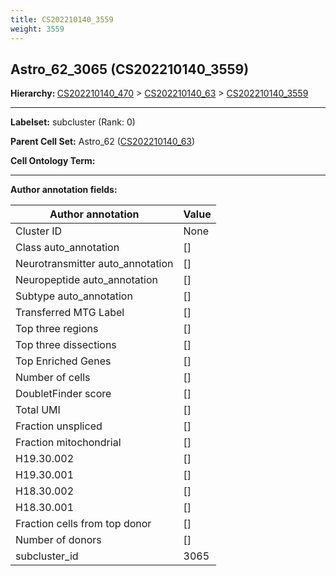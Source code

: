 ```yaml
---
title: CS202210140_3559
weight: 3559
---
```

## Astro_62_3065 (CS202210140_3559)
<b>Hierarchy: </b>
[CS202210140_470](../CS202210140_470) >
[CS202210140_63](../CS202210140_63) >
[CS202210140_3559](../CS202210140_3559)

---


**Labelset:** subcluster (Rank: 0)

**Parent Cell Set:** Astro_62 ([CS202210140_63](../CS202210140_63))



**Cell Ontology Term:** 

[MARKER GENES.]: #


---

[TRANSFERRED ANNOTATIONS.]: #


[AUTHOR ANNOTATION FIELDS.]: #


**Author annotation fields:**

| Author annotation | Value |
|-------------------|-------|
|Cluster ID|None|
|Class auto_annotation|[]|
|Neurotransmitter auto_annotation|[]|
|Neuropeptide auto_annotation|[]|
|Subtype auto_annotation|[]|
|Transferred MTG Label|[]|
|Top three regions|[]|
|Top three dissections|[]|
|Top Enriched Genes|[]|
|Number of cells|[]|
|DoubletFinder score|[]|
|Total UMI|[]|
|Fraction unspliced|[]|
|Fraction mitochondrial|[]|
|H19.30.002|[]|
|H19.30.001|[]|
|H18.30.002|[]|
|H18.30.001|[]|
|Fraction cells from top donor|[]|
|Number of donors|[]|
|subcluster_id|3065|
